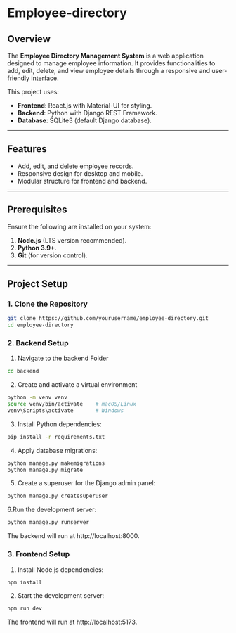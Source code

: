 # Employee-directory

## Overview
The **Employee Directory Management System** is a web application designed to manage employee information. It provides functionalities to add, edit, delete, and view employee details through a responsive and user-friendly interface.

This project uses:
- **Frontend**: React.js with Material-UI for styling.
- **Backend**: Python with Django REST Framework.
- **Database**: SQLite3 (default Django database).

---

## Features
- Add, edit, and delete employee records.
- Responsive design for desktop and mobile.
- Modular structure for frontend and backend.

---

## Prerequisites
Ensure the following are installed on your system:
1. **Node.js** (LTS version recommended).
2. **Python 3.9+**.
3. **Git** (for version control).

---

## Project Setup

### 1. Clone the Repository
```bash
git clone https://github.com/yourusername/employee-directory.git
cd employee-directory
```

### 2. Backend Setup
1. Navigate to the backend Folder
```bash
cd backend
```
2.	Create and activate a virtual environment
  ```bash
python -m venv venv
source venv/bin/activate    # macOS/Linux
venv\Scripts\activate       # Windows
```
3.	Install Python dependencies:
```bash
pip install -r requirements.txt
```
4.	Apply database migrations:
```bash
python manage.py makemigrations
python manage.py migrate
```
5.	Create a superuser for the Django admin panel:
```bash
python manage.py createsuperuser
```
6.Run the development server:
```bash
python manage.py runserver
```
The backend will run at http://localhost:8000.

### 3. Frontend Setup
1.	Install Node.js dependencies:
```bash
npm install
```
2. Start the development server:
```bash
npm run dev
```
The frontend will run at http://localhost:5173.
